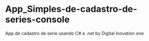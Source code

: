 # App_Simples-de-cadastro-de-series-console
App de cadastro de serie usando C# e .net by Digital Inovation one
